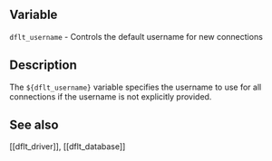 ## Variable

  `dflt_username` - Controls the default username for new connections

## Description

  The `${dflt_username}` variable specifies the username to use for all 
  connections if the username is not explicitly provided.
   
## See also

  [[dflt_driver]], [[dflt_database]]
